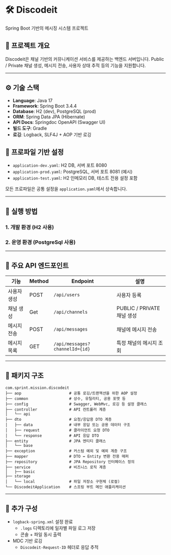 # 🛠️ Discodeit

Spring Boot 기반의 메시징 시스템 프로젝트

## 📌 프로젝트 개요

Discodeit은 채널 기반의 커뮤니케이션 서비스를 제공하는 백엔드 서버입니다.
Public / Private 채널 생성, 메시지 전송, 사용자 상태 추적 등의 기능을 지원합니다.

---

## ⚙️ 기술 스택

- **Language**: Java 17
- **Framework**: Spring Boot 3.4.4
- **Database**: H2 (dev), PostgreSQL (prod)
- **ORM**: Spring Data JPA (Hibernate)
- **API Docs**: Springdoc OpenAPI (Swagger UI)
- **빌드 도구**: Gradle
- **로깅**: Logback, SLF4J + AOP 기반 로깅



## 🧩 프로파일 기반 설정

- `application-dev.yaml`: H2 DB, 서버 포트 8080
- `application-prod.yaml`: PostgreSQL, 서버 포트 8081 (예시)
- `application-test.yaml`: H2 인메모리 DB, 테스트 전용 설정 포함

모든 프로파일은 공통 설정을 `application.yaml`에서 상속합니다.

---

## 🚀 실행 방법

### 1. 개발 환경 (H2 사용)

### 2. 운영 환경 (PostgreSql 사용)

---

## 🔗 주요 API 엔드포인트

| 기능     | Method | Endpoint                       | 설명                     |
|--------|--------|--------------------------------|------------------------|
| 사용자 생성 | POST   | `/api/users`                   | 사용자 등록                 |
| 채널 생성  | Get    | `/api/channels`                | PUBLIC / PRIVATE 채널 생성 |
| 메시지 전송 | POST   | `/api/messages`                | 채널에 메시지 전송             |
| 메시지 목록 | GET    | `/api/messages?channelId={id}` | 특정 채널의 메시지 조회          ||

---

## 🧾 패키지 구조

```
com.sprint.mission.discodeit
├── aop                     # 공통 로깅/트랜잭션을 위한 AOP 설정
├── common                  # 상수, 유틸리티, 공용 포맷 등
├── config                  # Swagger, WebMvc, 로깅 등 설정 클래스
├── controller              # API 컨트롤러 계층
│   └── api
├── dto                     # 요청/응답용 DTO 계층
│   ├── data                # 내부 응답 또는 공용 데이터 구조
│   ├── request             # 클라이언트 요청 DTO
│   └── response            # API 응답 DTO
├── entity                  # JPA 엔티티 클래스
│   └── base
├── exception               # 커스텀 예외 및 예외 계층 구조
├── mapper                  # DTO ↔ Entity 변환 전용 매퍼
├── repository              # JPA Repository 인터페이스 정의
├── service                 # 비즈니스 로직 계층
│   ├── basic
├── storage
│   └── local               # 파일 저장소 구현체 (로컬)
└── DiscodeitApplication    # 스프링 부트 메인 애플리케이션
```

[//]: # ()

[//]: # (## 🧪 테스트 가이드)

[//]: # ()

[//]: # (### 단위 테스트)

[//]: # ()

[//]: # (- `@MockBean`, `Mockito`, `BDDMockito` 사용)

[//]: # (- `UserService`, `ChannelService`, `MessageService`의 성공/실패 케이스 포함)

[//]: # ()

[//]: # (### 슬라이스 테스트)

[//]: # ()

[//]: # (- `@DataJpaTest`, `@WebMvcTest` 사용)

[//]: # (- 프로파일: `test` &#40;`application-test.yaml`&#41;)

[//]: # (- 주요 레포지토리 및 컨트롤러 대상)

[//]: # ()

[//]: # (### 통합 테스트)

[//]: # ()

[//]: # (- `@SpringBootTest` + `@Transactional`)

[//]: # (- H2 인메모리 DB 사용)

[//]: # (- API 통합 흐름 검증)

---

## 🧵 추가 구성

- `logback-spring.xml` 설정 완료
    - `.logs` 디렉토리에 일자별 파일 로그 저장
    - 콘솔 + 파일 동시 출력
- MDC 기반 로깅
    - `Discodeit-Request-ID` 헤더로 응답 추적
